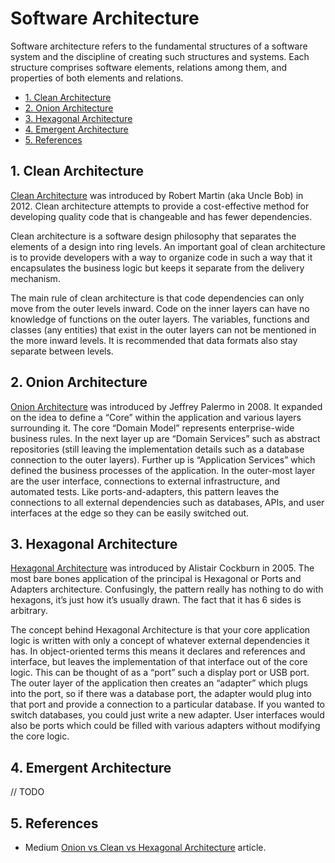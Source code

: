 # Software Architecture

Software architecture refers to the fundamental structures of a software system and the discipline of creating such structures and systems. Each structure comprises software elements, relations among them, and properties of both elements and relations.

- [1. Clean Architecture](#1-clean-architecture)
- [2. Onion Architecture](#2-onion-architecture)
- [3. Hexagonal Architecture](#3-hexagonal-architecture)
- [4. Emergent Architecture](#4-emergent-architecture)
- [5. References](#5-references)

## 1. Clean Architecture

[Clean Architecture](https://blog.cleancoder.com/uncle-bob/2012/08/13/the-clean-architecture.html) was introduced by Robert Martin (aka Uncle Bob) in 2012. Clean architecture attempts to provide a cost-effective method for developing quality code that is changeable and has fewer dependencies.

Clean architecture is a software design philosophy that separates the elements of a design into ring levels. An important goal of clean architecture is to provide developers with a way to organize code in such a way that it encapsulates the business logic but keeps it separate from the delivery mechanism.

The main rule of clean architecture is that code dependencies can only move from the outer levels inward. Code on the inner layers can have no knowledge of functions on the outer layers. The variables, functions and classes (any entities) that exist in the outer layers can not be mentioned in the more inward levels. It is recommended that data formats also stay separate between levels.

## 2. Onion Architecture

[Onion Architecture](https://jeffreypalermo.com/2008/07/the-onion-architecture-part-1/) was introduced by Jeffrey Palermo in 2008. It expanded on the idea to define a “Core” within the application and various layers surrounding it. The core “Domain Model” represents enterprise-wide business rules. In the next layer up are “Domain Services” such as abstract repositories (still leaving the implementation details such as a database connection to the outer layers). Further up is “Application Services” which defined the business processes of the application. In the outer-most layer are the user interface, connections to external infrastructure, and automated tests. Like ports-and-adapters, this pattern leaves the connections to all external dependencies such as databases, APIs, and user interfaces at the edge so they can be easily switched out.

## 3. Hexagonal Architecture

[Hexagonal Architecture](https://alistair.cockburn.us/hexagonal-architecture/) was introduced by Alistair Cockburn in 2005. The most bare bones application of the principal is Hexagonal or Ports and Adapters architecture. Confusingly, the pattern really has nothing to do with hexagons, it’s just how it’s usually drawn. The fact that it has 6 sides is arbitrary.

The concept behind Hexagonal Architecture is that your core application logic is written with only a concept of whatever external dependencies it has. In object-oriented terms this means it declares and references and interface, but leaves the implementation of that interface out of the core logic. This can be thought of as a “port” such a display port or USB port. The outer layer of the application then creates an “adapter” which plugs into the port, so if there was a database port, the adapter would plug into that port and provide a connection to a particular database. If you wanted to switch databases, you could just write a new adapter. User interfaces would also be ports which could be filled with various adapters without modifying the core logic.

## 4. Emergent Architecture

// TODO

## 5. References

- Medium [Onion vs Clean vs Hexagonal Architecture](https://medium.com/@edamtoft/onion-vs-clean-vs-hexagonal-architecture-9ad94a27da91) article.
